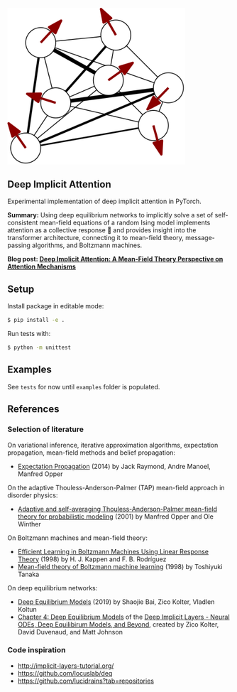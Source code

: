 <img src="./images/spins.png" width="400px"></img>

## Deep Implicit Attention

Experimental implementation of deep implicit attention in PyTorch.

**Summary:** Using deep equilibrium networks to implicitly solve a set of self-consistent mean-field equations of a random Ising model implements attention as a collective response 🤗 and provides insight into the transformer architecture, connecting it to mean-field theory, message-passing algorithms, and Boltzmann machines.

**Blog post: [Deep Implicit Attention: A Mean-Field Theory Perspective on Attention Mechanisms](https://mcbal.github.io/post/deep-implicit-attention-a-mean-field-theory-perspective-on-attention-mechanisms/)**

## Setup

Install package in editable mode:

```bash
$ pip install -e .
```

Run tests with:

```bash
$ python -m unittest
```

## Examples

See `tests` for now until `examples` folder is populated.

## References

### Selection of literature
On variational inference, iterative approximation algorithms, expectation propagation, mean-field methods and belief propagation:
- [Expectation Propagation](https://arxiv.org/abs/1409.6179) (2014) by Jack Raymond, Andre Manoel, Manfred Opper

On the adaptive Thouless-Anderson-Palmer (TAP) mean-field approach in disorder physics:
- [Adaptive and self-averaging Thouless-Anderson-Palmer mean-field theory for probabilistic modeling](https://link.aps.org/doi/10.1103/PhysRevE.64.056131) (2001) by Manfred Opper and Ole Winther


On Boltzmann machines and mean-field theory:
- [Efficient Learning in Boltzmann Machines Using Linear Response Theory](https://doi.org/10.1162/089976698300017386) (1998) by H. J. Kappen and
F. B. Rodríguez
- [Mean-field theory of Boltzmann machine learning](https://link.aps.org/doi/10.1103/PhysRevE.58.2302) (1998) by Toshiyuki Tanaka

On deep equilibrium networks:
- [Deep Equilibrium Models](https://arxiv.org/abs/1909.01377) (2019) by Shaojie Bai, Zico Kolter, Vladlen Koltun
- [Chapter 4: Deep Equilibrium Models](https://implicit-layers-tutorial.org/deep_equilibrium_models/) of the [Deep Implicit Layers - Neural ODEs, Deep Equilibirum Models, and Beyond](http://implicit-layers-tutorial.org/), created by Zico Kolter, David Duvenaud, and Matt Johnson


### Code inspiration

- http://implicit-layers-tutorial.org/
- https://github.com/locuslab/deq
- https://github.com/lucidrains?tab=repositories
